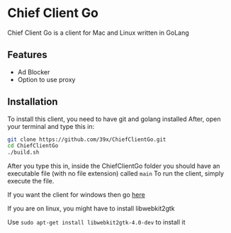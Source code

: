 # Chief Client Go

Chief Client Go is a client for Mac and Linux written in GoLang

## Features
- Ad Blocker
- Option to use proxy

## Installation

To install this client, you need to have git and golang installed
After, open your terminal and type this in:
```sh
git clone https://github.com/39x/ChiefClientGo.git
cd ChiefClientGo
./build.sh
```
After you type this in, inside the ChiefClientGo folder you should have an executable file (with no file extension) called `main`
To run the client, simply execute the file. 

If you want the client for windows then go [here](https://github.com/6ct/clientpp)

If you are on linux, you might have to install libwebkit2gtk

Use `sudo apt-get install libwebkit2gtk-4.0-dev` to install it
